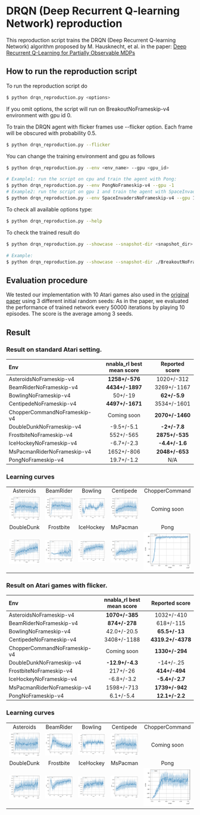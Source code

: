 # DRQN (Deep Recurrent Q-learning Network) reproduction

This reproduction script trains the DRQN (Deep Recurrent Q-learning Network) algorithm
proposed by M. Hausknecht, et al. in the paper: 
[Deep Recurrent Q-Learning for Partially Observable MDPs](https://arxiv.org/pdf/1507.06527.pdf)

## How to run the reproduction script

To run the reproduction script do

```sh
$ python drqn_reproduction.py <options>
```

If you omit options, the script will run on BreakoutNoFrameskip-v4 environment with gpu id 0.

To train the DRQN agent with flicker frames use --flicker option.
Each frame will be obscured with probability 0.5.

```sh
$ python drqn_reproduction.py --flicker
```

You can change the training environment and gpu as follows

```sh
$ python drqn_reproduction.py --env <env_name> --gpu <gpu_id>
```

```sh
# Example1: run the script on cpu and train the agent with Pong:
$ python drqn_reproduction.py --env PongNoFrameskip-v4 --gpu -1
# Example2: run the script on gpu 1 and train the agent with SpaceInvaders:
$ python drqn_reproduction.py --env SpaceInvadersNoFrameskip-v4 --gpu 1
```

To check all available options type:

```sh
$ python drqn_reproduction.py --help
```

To check the trained result do

```sh
$ python drqn_reproduction.py --showcase --snapshot-dir <snapshot_dir> --render
```

```sh
# Example:
$ python drqn_reproduction.py --showcase --snapshot-dir ./BreakoutNoFrameskip-v4/seed-1/iteration-250000/ --render
```

## Evaluation procedure

We tested our implementation with 10 Atari games also used in the [original paper](https://arxiv.org/pdf/1507.06527.pdf) using 3 different initial random seeds:
As in the paper, we evaluated the performance of trained network every 50000 iterations by playing 10 episodes. The score is the average among 3 seeds.

## Result

### Result on standard Atari setting.

|Env|nnabla_rl best mean score|Reported score|
|:---|:---:|:---:|
|AsteroidsNoFrameskip-v4|**1258+/-576**|1020+/-312|
|BeamRiderNoFrameskip-v4|**4434+/-1897**|3269+/-1167|
|BowlingNoFrameskip-v4|50+/-19|**62+/-5.9**|
|CentipedeNoFrameskip-v4|**4497+/-1671**|3534+/-1601|
|ChopperCommandNoFrameskip-v4|Coming soon|**2070+/-1460**|
|DoubleDunkNoFrameskip-v4|-9.5+/-5.1|**-2+/-7.8**|
|FrostbiteNoFrameskip-v4|552+/-565|**2875+/-535**|
|IceHockeyNoFrameskip-v4|-6.7+/-2.3|**-4.4+/-1.6**|
|MsPacmanRiderNoFrameskip-v4|1652+/-806|**2048+/-653**|
|PongNoFrameskip-v4|19.7+/-1.2|N/A|

### Learning curves

||||||
|:---:|:---:|:---:|:---:|:---:|
|Asteroids|BeamRider|Bowling|Centipede|ChopperCommand|
|![Asteroids Result](./reproduction_results/AsteroidsNoFrameskip-v4_results/result.png)|![BeamRider Result](./reproduction_results/BeamRiderNoFrameskip-v4_results/result.png)|![Bowling Result](./reproduction_results/BowlingNoFrameskip-v4_results/result.png)|![Centipede Result](./reproduction_results/CentipedeNoFrameskip-v4_results/result.png)|Coming soon|
|DoubleDunk|Frostbite|IceHockey|MsPacman|Pong|
|![DoubleDunk Result](./reproduction_results/DoubleDunkNoFrameskip-v4_results/result.png)|![Frostbite Result](./reproduction_results/FrostbiteNoFrameskip-v4_results/result.png)|![IceHockey Result](./reproduction_results/IceHockeyNoFrameskip-v4_results/result.png)|![MsPacman Result](./reproduction_results/MsPacmanNoFrameskip-v4_results/result.png)|![Pong Result](./reproduction_results/PongNoFrameskip-v4_results/result.png)|

### Result on Atari games with flicker.

|Env|nnabla_rl best mean score|Reported score|
|:---|:---:|:---:|
|AsteroidsNoFrameskip-v4|**1070+/-385**|1032+/-410|
|BeamRiderNoFrameskip-v4|**874+/-278**|618+/-115|
|BowlingNoFrameskip-v4|42.0+/-20.5|**65.5+/-13**|
|CentipedeNoFrameskip-v4|3408+/-1188|**4319.2+/-4378**|
|ChopperCommandNoFrameskip-v4|Coming soon|**1330+/-294**|
|DoubleDunkNoFrameskip-v4|**-12.9+/-4.3**|-14+/-.25|
|FrostbiteNoFrameskip-v4|217+/-26|**414+/-494**|
|IceHockeyNoFrameskip-v4|-6.8+/-3.2|**-5.4+/-2.7**|
|MsPacmanRiderNoFrameskip-v4|1598+/-713|**1739+/-942**|
|PongNoFrameskip-v4|6.1+/-5.4|**12.1+/-2.2**|

### Learning curves

||||||
|:---:|:---:|:---:|:---:|:---:|
|Asteroids|BeamRider|Bowling|Centipede|ChopperCommand|
|![Asteroids Result](./reproduction_results/AsteroidsNoFrameskip-v4-with-flicker_results/result.png)|![BeamRider Result](./reproduction_results/BeamRiderNoFrameskip-v4-with-flicker_results/result.png)|![Bowling Result](./reproduction_results/BowlingNoFrameskip-v4-with-flicker_results/result.png)|![Centipede Result](./reproduction_results/CentipedeNoFrameskip-v4-with-flicker_results/result.png)|Coming soon|
|DoubleDunk|Frostbite|IceHockey|MsPacman|Pong|
|![DoubleDunk Result](./reproduction_results/DoubleDunkNoFrameskip-v4-with-flicker_results/result.png)|![Frostbite Result](./reproduction_results/FrostbiteNoFrameskip-v4-with-flicker_results/result.png)|![IceHockey Result](./reproduction_results/IceHockeyNoFrameskip-v4-with-flicker_results/result.png)|![MsPacman Result](./reproduction_results/MsPacmanNoFrameskip-v4-with-flicker_results/result.png)|![Pong Result](./reproduction_results/PongNoFrameskip-v4-with-flicker_results/result.png)|

